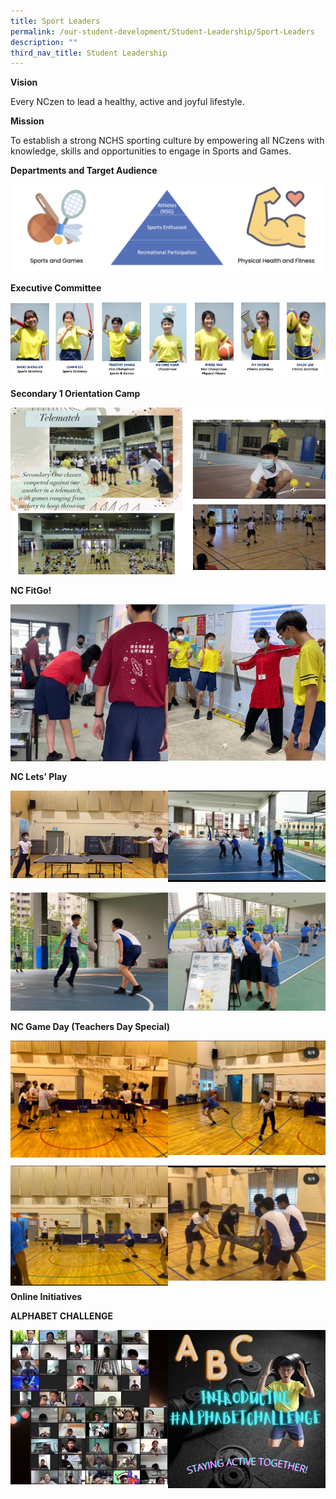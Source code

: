 ```yaml
---
title: Sport Leaders
permalink: /our-student-development/Student-Leadership/Sport-Leaders
description: ""
third_nav_title: Student Leadership
---
```

**Vision**

Every NCzen to lead a healthy, active and joyful lifestyle.

**Mission**

To establish a strong NCHS sporting culture by empowering all NCzens with knowledge, skills and opportunities to engage in Sports and Games. 

**Departments and Target Audience**

![](/images/sportleader.png)

**Executive Committee**

![](/images/image-8.png)

**Secondary 1 Orientation Camp**

![](/images/image13.png)

**NC FitGo!**

<img src="/images/image5.png" 
     style="width:50%;float:left">
		 <img src="/images/image14.png" 
     style="width:50%">
		 
**NC Lets’ Play**

<img src="/images/sports.jpeg" 
     style="width:50%;float:left">
		 <img src="/images/image22.jpeg" 
     style="width:50%">
		 
<img src="/images/image11.jpeg" 
     style="width:50%;float:left">
		 <img src="/images/sports2.jpeg" 
     style="width:50%">
		 
**NC Game Day (Teachers Day Special)**

<img src="/images/sports3.jpeg" 
     style="width:50%;float:left">
		 <img src="/images/sports4.jpeg" 
     style="width:50%">
		 
<img src="/images/sports5.jpeg" 
     style="width:50%;float:left">
		 <img src="/images/sports6.jpeg" 
     style="width:50%">
		 
**Online Initiatives**

  

**ALPHABET CHALLENGE**

<img src="/images/image9.png" 
     style="width:50%;float:left">
		 <img src="/images/sports2.png" 
     style="width:50%">
